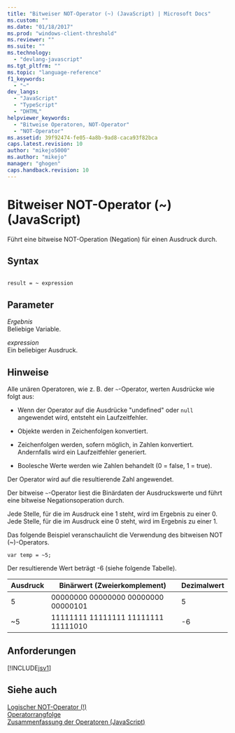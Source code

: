 ```yaml
---
title: "Bitweiser NOT-Operator (~) (JavaScript) | Microsoft Docs"
ms.custom: ""
ms.date: "01/18/2017"
ms.prod: "windows-client-threshold"
ms.reviewer: ""
ms.suite: ""
ms.technology: 
  - "devlang-javascript"
ms.tgt_pltfrm: ""
ms.topic: "language-reference"
f1_keywords: 
  - "~"
dev_langs: 
  - "JavaScript"
  - "TypeScript"
  - "DHTML"
helpviewer_keywords: 
  - "Bitweise Operatoren, NOT-Operator"
  - "NOT-Operator"
ms.assetid: 39f92474-fe05-4a8b-9ad8-caca93f82bca
caps.latest.revision: 10
author: "mikejo5000"
ms.author: "mikejo"
manager: "ghogen"
caps.handback.revision: 10
---
```

# Bitweiser NOT-Operator (~) (JavaScript)
Führt eine bitweise NOT\-Operation \(Negation\) für einen Ausdruck durch.  
  
## Syntax  
  
```  
  
result = ~ expression  
```  
  
## Parameter  
 *Ergebnis*  
 Beliebige Variable.  
  
 *expression*  
 Ein beliebiger Ausdruck.  
  
## Hinweise  
 Alle unären Operatoren, wie z. B. der `~`\-Operator, werten Ausdrücke wie folgt aus:  
  
-   Wenn der Operator auf die Ausdrücke "undefined" oder `null` angewendet wird, entsteht ein Laufzeitfehler.  
  
-   Objekte werden in Zeichenfolgen konvertiert.  
  
-   Zeichenfolgen werden, sofern möglich, in Zahlen konvertiert.  Andernfalls wird ein Laufzeitfehler generiert.  
  
-   Boolesche Werte werden wie Zahlen behandelt \(0 \= false, 1 \= true\).  
  
 Der Operator wird auf die resultierende Zahl angewendet.  
  
 Der bitweise `~`\-Operator liest die Binärdaten der Ausdruckswerte und führt eine bitweise Negationsoperation durch.  
  
 Jede Stelle, für die im Ausdruck eine 1 steht, wird im Ergebnis zu einer 0.  Jede Stelle, für die im Ausdruck eine 0 steht, wird im Ergebnis zu einer 1.  
  
 Das folgende Beispiel veranschaulicht die Verwendung des bitweisen NOT \(~\)\-Operators.  
  
```  
var temp = ~5;  
```  
  
 Der resultierende Wert beträgt \-6 \(siehe folgende Tabelle\).  
  
|Ausdruck|Binärwert \(Zweierkomplement\)|Dezimalwert|  
|--------------|------------------------------------|-----------------|  
|5|00000000 00000000 00000000 00000101|5|  
|~5|11111111 11111111 11111111 11111010|\-6|  
  
## Anforderungen  
 [!INCLUDE[jsv1](../../includes/jsv1-md.md)]  
  
## Siehe auch  
 [Logischer NOT\-Operator \(\!\)](../../javascript/reference/logical-not-operator-decrement-exclpt-javascript.md)   
 [Operatorrangfolge](../../javascript/operator-subtractprecedence-javascript.md)   
 [Zusammenfassung der Operatoren \(JavaScript\)](../../javascript/misc/operator-subtractsummary-javascript.md)